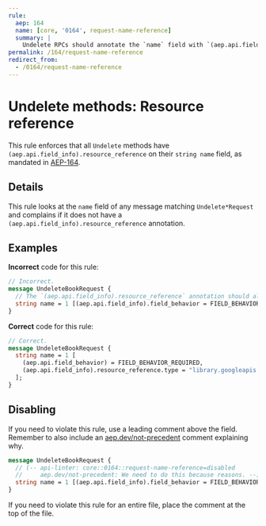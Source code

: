 ```yaml
---
rule:
  aep: 164
  name: [core, '0164', request-name-reference]
  summary: |
    Undelete RPCs should annotate the `name` field with `(aep.api.field_info).resource_reference`.
permalink: /164/request-name-reference
redirect_from:
  - /0164/request-name-reference
---
```


# Undelete methods: Resource reference

This rule enforces that all `Undelete` methods have
`(aep.api.field_info).resource_reference` on their `string name` field, as mandated in
[AEP-164][].

## Details

This rule looks at the `name` field of any message matching `Undelete*Request`
and complains if it does not have a `(aep.api.field_info).resource_reference` annotation.

## Examples

**Incorrect** code for this rule:

```proto
// Incorrect.
message UndeleteBookRequest {
  // The `(aep.api.field_info).resource_reference` annotation should also be included.
  string name = 1 [(aep.api.field_info).field_behavior = FIELD_BEHAVIOR_REQUIRED];
}
```

**Correct** code for this rule:

```proto
// Correct.
message UndeleteBookRequest {
  string name = 1 [
    (aep.api.field_behavior) = FIELD_BEHAVIOR_REQUIRED,
    (aep.api.field_info).resource_reference.type = "library.googleapis.com/Book"
  ];
}
```

## Disabling

If you need to violate this rule, use a leading comment above the field.
Remember to also include an [aep.dev/not-precedent][] comment explaining why.

```proto
message UndeleteBookRequest {
  // (-- api-linter: core::0164::request-name-reference=disabled
  //     aep.dev/not-precedent: We need to do this because reasons. --)
  string name = 1 [(aep.api.field_info).field_behavior = FIELD_BEHAVIOR_REQUIRED];
}
```

If you need to violate this rule for an entire file, place the comment at the
top of the file.

[aep-164]: https://aep.dev/164
[aep.dev/not-precedent]: https://aep.dev/not-precedent

